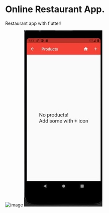 # Online Restaurant App.

Restaurant app with flutter! 


![image](https://user-images.githubusercontent.com/80782009/123617557-9e36af80-d81c-11eb-83b9-e60c944d45d3.png)
![image](https://github.com/mohamadfh/restaurant_app/blob/main/Products1.jpg?raw=true)




